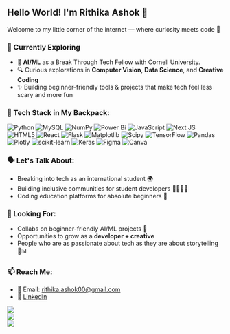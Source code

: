 ## Hello World! I'm Rithika Ashok 👋

<!--
**rashok1/rashok1** is a ✨ _special_ ✨ repository because its `README.md` (this file) appears on your GitHub profile.-->

Welcome to my little corner of the internet — where curiosity meets code 🌱

### 🚀 Currently Exploring
- 🤖 **AI/ML** as a Break Through Tech Fellow with Cornell University.
- 🔍 Curious explorations in **Computer Vision**, **Data Science**, and **Creative Coding**
- ✨ Building beginner-friendly tools & projects that make tech feel less scary and more fun

 ### 🧰 Tech Stack in My Backpack:
![Python](https://img.shields.io/badge/python-3670A0?style=for-the-badge&logo=python&logoColor=ffdd54) ![MySQL](https://img.shields.io/badge/mysql-4479A1.svg?style=for-the-badge&logo=mysql&logoColor=white) ![NumPy](https://img.shields.io/badge/numpy-%23013243.svg?style=for-the-badge&logo=numpy&logoColor=white) ![Power Bi](https://img.shields.io/badge/power_bi-F2C811?style=for-the-badge&logo=powerbi&logoColor=black) ![JavaScript](https://img.shields.io/badge/javascript-%23323330.svg?style=for-the-badge&logo=javascript&logoColor=%23F7DF1E) ![Next JS](https://img.shields.io/badge/Next-black?style=for-the-badge&logo=next.js&logoColor=white) ![HTML5](https://img.shields.io/badge/html5-%23E34F26.svg?style=for-the-badge&logo=html5&logoColor=white) ![React](https://img.shields.io/badge/react-%2320232a.svg?style=for-the-badge&logo=react&logoColor=%2361DAFB) ![Flask](https://img.shields.io/badge/flask-%23000.svg?style=for-the-badge&logo=flask&logoColor=white) ![Matplotlib](https://img.shields.io/badge/Matplotlib-%23ffffff.svg?style=for-the-badge&logo=Matplotlib&logoColor=black) ![Scipy](https://img.shields.io/badge/SciPy-%230C55A5.svg?style=for-the-badge&logo=scipy&logoColor=%white) ![TensorFlow](https://img.shields.io/badge/TensorFlow-%23FF6F00.svg?style=for-the-badge&logo=TensorFlow&logoColor=white) ![Pandas](https://img.shields.io/badge/pandas-%23150458.svg?style=for-the-badge&logo=pandas&logoColor=white) ![Plotly](https://img.shields.io/badge/Plotly-%233F4F75.svg?style=for-the-badge&logo=plotly&logoColor=white) ![scikit-learn](https://img.shields.io/badge/scikit--learn-%23F7931E.svg?style=for-the-badge&logo=scikit-learn&logoColor=white) ![Keras](https://img.shields.io/badge/Keras-%23D00000.svg?style=for-the-badge&logo=Keras&logoColor=white) ![Figma](https://img.shields.io/badge/figma-%23F24E1E.svg?style=for-the-badge&logo=figma&logoColor=white) ![Canva](https://img.shields.io/badge/Canva-%2300C4CC.svg?style=for-the-badge&logo=Canva&logoColor=white)

### 🗣️ Let's Talk About:
- Breaking into tech as an international student 🌍  
- Building inclusive communities for student developers 👩‍💻🧑‍💻  
- Coding education platforms for absolute beginners 🚀  

### 👀 Looking For:
- Collabs on beginner-friendly AI/ML projects 🧠  
- Opportunities to grow as a **developer + creative**  
- People who are as passionate about tech as they are about storytelling 🎨📊

### 📫 Reach Me:
- 📨 Email: rithika.ashok00@gmail.com  
- 💼 [LinkedIn](www.linkedin.com/in/rithikaashok)  

![](https://github-readme-stats.vercel.app/api?username=rashok1&theme=dark&hide_border=false&include_all_commits=false&count_private=false)<br/>
![](https://nirzak-streak-stats.vercel.app/?user=rashok1&theme=dark&hide_border=false)<br/>
![](https://github-readme-stats.vercel.app/api/top-langs/?username=rashok1&theme=dark&hide_border=false&include_all_commits=false&count_private=false&layout=compact)
